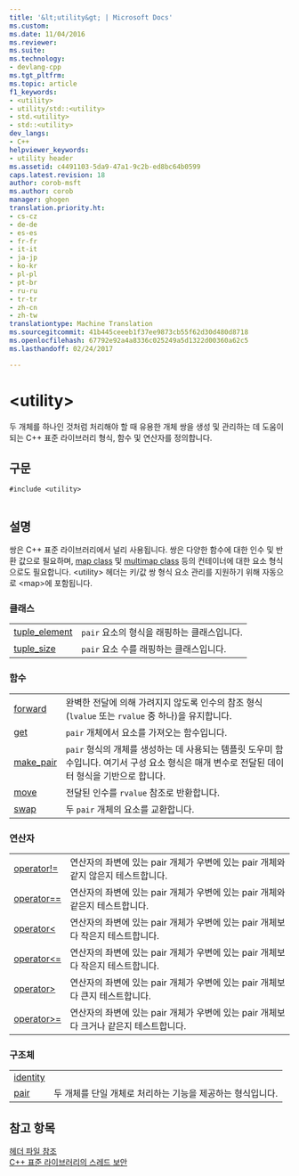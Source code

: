 ```yaml
---
title: '&lt;utility&gt; | Microsoft Docs'
ms.custom: 
ms.date: 11/04/2016
ms.reviewer: 
ms.suite: 
ms.technology:
- devlang-cpp
ms.tgt_pltfrm: 
ms.topic: article
f1_keywords:
- <utility>
- utility/std::<utility>
- std.<utility>
- std::<utility>
dev_langs:
- C++
helpviewer_keywords:
- utility header
ms.assetid: c4491103-5da9-47a1-9c2b-ed8bc64b0599
caps.latest.revision: 18
author: corob-msft
ms.author: corob
manager: ghogen
translation.priority.ht:
- cs-cz
- de-de
- es-es
- fr-fr
- it-it
- ja-jp
- ko-kr
- pl-pl
- pt-br
- ru-ru
- tr-tr
- zh-cn
- zh-tw
translationtype: Machine Translation
ms.sourcegitcommit: 41b445ceeeb1f37ee9873cb55f62d30d480d8718
ms.openlocfilehash: 67792e92a4a8336c025249a5d1322d00360a62c5
ms.lasthandoff: 02/24/2017

---
```

# <a name="ltutilitygt"></a>&lt;utility&gt;
두 개체를 하나인 것처럼 처리해야 할 때 유용한 개체 쌍을 생성 및 관리하는 데 도움이 되는 C++ 표준 라이브러리 형식, 함수 및 연산자를 정의합니다.  
  
## <a name="syntax"></a>구문  
  
```  
#include <utility>  
  
```  
  
## <a name="remarks"></a>설명  
 쌍은 C++ 표준 라이브러리에서 널리 사용됩니다. 쌍은 다양한 함수에 대한 인수 및 반환 값으로 필요하며, [map class](../standard-library/map-class.md) 및 [multimap class](../standard-library/multimap-class.md) 등의 컨테이너에 대한 요소 형식으로도 필요합니다. \<utility> 헤더는 키/값 쌍 형식 요소 관리를 지원하기 위해 자동으로 \<map>에 포함됩니다.  
  
### <a name="classes"></a>클래스  
  
|||  
|-|-|  
|[tuple_element](../standard-library/tuple-element-class-tuple.md)|`pair` 요소의 형식을 래핑하는 클래스입니다.|  
|[tuple_size](../standard-library/tuple-size-class-tuple.md)|`pair` 요소 수를 래핑하는 클래스입니다.|  
  
### <a name="functions"></a>함수  
  
|||  
|-|-|  
|[forward](../standard-library/utility-functions.md#forward)|완벽한 전달에 의해 가려지지 않도록 인수의 참조 형식(`lvalue` 또는 `rvalue` 중 하나)을 유지합니다.|  
|[get](../standard-library/utility-functions.md#get)|`pair` 개체에서 요소를 가져오는 함수입니다.|  
|[make_pair](../standard-library/utility-functions.md#make_pair)|`pair` 형식의 개체를 생성하는 데 사용되는 템플릿 도우미 함수입니다. 여기서 구성 요소 형식은 매개 변수로 전달된 데이터 형식을 기반으로 합니다.|  
|[move](../standard-library/utility-functions.md#move)|전달된 인수를 `rvalue` 참조로 반환합니다.|  
|[swap](../standard-library/utility-functions.md#swap)|두 `pair` 개체의 요소를 교환합니다.|  
  
### <a name="operators"></a>연산자  
  
|||  
|-|-|  
|[operator!=](../standard-library/utility-operators.md#operator_neq)|연산자의 좌변에 있는 pair 개체가 우변에 있는 pair 개체와 같지 않은지 테스트합니다.|  
|[operator==](../standard-library/utility-operators.md#operator_eq_eq)|연산자의 좌변에 있는 pair 개체가 우변에 있는 pair 개체와 같은지 테스트합니다.|  
|[operator<](../standard-library/utility-operators.md#operator_lt_)|연산자의 좌변에 있는 pair 개체가 우변에 있는 pair 개체보다 작은지 테스트합니다.|  
|[operator\<=](../standard-library/utility-operators.md#operator_lt__eq)|연산자의 좌변에 있는 pair 개체가 우변에 있는 pair 개체보다 작은지 테스트합니다.|  
|[operator>](../standard-library/utility-operators.md#operator_gt_)|연산자의 좌변에 있는 pair 개체가 우변에 있는 pair 개체보다 큰지 테스트합니다.|  
|[operator>=](../standard-library/utility-operators.md#operator_gt__eq)|연산자의 좌변에 있는 pair 개체가 우변에 있는 pair 개체보다 크거나 같은지 테스트합니다.|  
  
### <a name="structs"></a>구조체  
  
|||  
|-|-|  
|[identity](../standard-library/identity-structure.md)||  
|[pair](../standard-library/pair-structure.md)|두 개체를 단일 개체로 처리하는 기능을 제공하는 형식입니다.|  
  
## <a name="see-also"></a>참고 항목  
 [헤더 파일 참조](../standard-library/cpp-standard-library-header-files.md)   
 [C++ 표준 라이브러리의 스레드 보안](../standard-library/thread-safety-in-the-cpp-standard-library.md)




